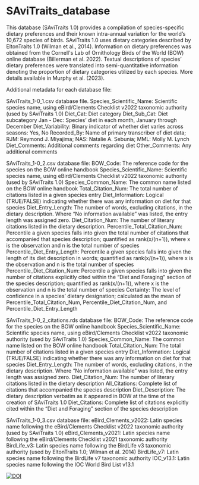 # SAviTraits_database
This database (SAviTraits 1.0) provides a compilation of species-specific dietary preferences and their known intra-annual variation for the world’s 10,672 species of birds. SAviTraits 1.0 uses dietary categories described by EltonTraits 1.0 (Wilman et al., 2014). Information on dietary preferences was obtained from the Cornell's Lab of Ornithology Birds of the World (BOW) online database (Billerman et al. 2022). Textual descriptions of species’ dietary preferences were translated into semi-quantitative information denoting the proportion of dietary categories utilized by each species. More details available in Murphy et al. (2023).


Additional metadata for each database file:

SAviTraits_1-0_1.csv database file.
Species_Scientific_Name:	Scientific species name, using eBird/Clements Checklist v2022 taxonomic authority (used by SAviTraits 1.0)
Diet_Cat: Diet category
Diet_Sub_Cat: Diet subcategory
Jan - Dec: 	Species’ diet in each month, January through December 
Diet_Variability: Binary indicator of whether diet varies across seasons: Yes, No
Recorded_By: Name of primary transcriber of diet data; RJM: Reymond J. Miyajima; NAS: Natalie A. Sebunia; MML: Molly M. Lynch
Diet_Comments: Additional comments regarding diet
Other_Comments: Any additional comments


SAviTraits_1-0_2.csv database file:
BOW_Code: The reference code for the species on the BOW online handbook
Species_Scientific_Name: 	Scientific species name, using eBird/Clements Checklist v2022 taxonomic authority (used by SAviTraits 1.0)
Species_Common_Name:	The common name listed on the BOW online handbook
Total_Citation_Num: The total number of citations listed in a given species entry 
Diet_Information: Logical (TRUE/FALSE) indicating whether there was any information on diet for that species
Diet_Entry_Length: The number of words, excluding citations,  in the dietary description. Where “No information available” was listed, the entry length was assigned zero.
Diet_Citation_Num: The number of literary citations listed in the dietary description.
Percentile_Total_Citation_Num: Percentile a given species falls into given the total number of citations that accompanied that species description; quantified as rank(x/(n+1)), where x is the observation and n is the total number of species
Percentile_Diet_Entry_Length: Percentile a given species falls into given the length of its diet description in words; quantified as rank(x/(n+1)), where x is the observation and n is the total number of species
Percentile_Diet_Citation_Num: Percentile a given species falls into given the number of citations explicitly cited within the “Diet and Foraging” section of the species description; quantified as rank(x/(n+1)), where x is the observation and n is the total number of species
Certainty: The level of confidence in a species’ dietary designation; calculated as the mean of Percentile_Total_Citation_Num, Percentile_Diet_Citation_Num, and Percentile_Diet_Entry_Length


SAviTraits_1-0_2_citations.rds database file:
BOW_Code: The reference code for the species on the BOW online handbook
Species_Scientific_Name: 	Scientific species name, using eBird/Clements Checklist v2022 taxonomic authority (used by SAviTraits 1.0)
Species_Common_Name:	The common name listed on the BOW online handbook
Total_Citation_Num: The total number of citations listed in a given species entry 
Diet_Information: Logical (TRUE/FALSE) indicating whether there was any information on diet for that species
Diet_Entry_Length: The number of words, excluding citations,  in the dietary description. Where “No information available” was listed, the entry length was assigned zero.
Diet_Citation_Num: The number of literary citations listed in the dietary description
All_Citations: Complete list of citations that accompanied the species description
Diet_Description: The dietary description verbatim as it appeared in BOW at the time of the creation of SAviTraits 1.0
Diet_Citations: Complete list of citations explicitly cited within the “Diet and Foraging” section of the species description


SAviTraits_1-0_3.csv database file:
eBird_Clements_v2022: Latin species name following the eBird/Clements Checklist v2022 taxonomic authority (used by SAviTraits 1.0)
eBird_Clements_v2021: Latin species name following the eBird/Clements Checklist v2021 taxonomic authority 
BirdLife_v3: Latin species name following the BirdLife v3 taxonomic authority (used by EltonTraits 1.0; Wilman et al. 2014)
BirdLife_v7: Latin species name following the BirdLife v7 taxonomic authority
IOC_v13.1: Latin species name following the IOC World Bird List v13.1 


[![DOI](https://zenodo.org/badge/567826773.svg)](https://zenodo.org/badge/latestdoi/567826773)
